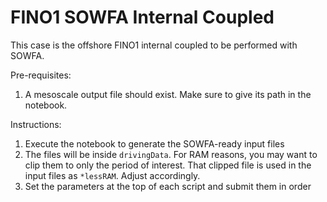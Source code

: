 # FINO1 SOWFA Internal Coupled

This case is the offshore FINO1 internal coupled to be performed with SOWFA.

Pre-requisites:

1. A mesoscale output file should exist. Make sure to give its path in the notebook.

Instructions:

1. Execute the notebook to generate the SOWFA-ready input files
2. The files will be inside `drivingData`. For RAM reasons, you may want to clip them to only the period of interest. That clipped file is used in the input files as `*lessRAM`. Adjust accordingly.
3. Set the parameters at the top of each script and submit them in order
